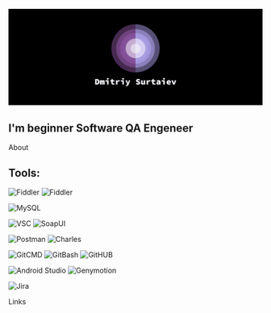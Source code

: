 ![Header](https://github.com/NatsuLis/NatsuLis/blob/main/assets/header.png)

## I'm beginner Software QA Engeneer


About


## Tools:
![Fiddler](https://img.shields.io/badge/Fiddler-Classic-462A50?https://img.shields.io/badge/with%20a%20logo-grey?style=for-the-badge&logo=Fiddler&logocolor)
![Fiddler](https://img.shields.io/badge/Fiddler-Everywhere-462A50?https://img.shields.io/badge/with%20a%20logo-grey?style=for-the-badge&logo=Fiddler&logocolor)

![MySQL](https://img.shields.io/badge/MySQL-462A50?https://img.shields.io/badge/with%20a%20logo-grey?style=for-the-badge&logo=MySQL&logocolor)

![VSC](https://img.shields.io/badge/Visual%20Studio%20Code-462A50?https://img.shields.io/badge/with%20a%20logo-grey?style=for-the-badge&logo=VisualStudioCode&logocolor?)
![SoapUI](https://img.shields.io/badge/SoapUI-462A50?https://img.shields.io/badge/with%20a%20logo-grey?style=for-the-badge&logo=SoapUI&logocolor)

![Postman](https://img.shields.io/badge/Postman-462A50?https://img.shields.io/badge/with%20a%20logo-grey?style=for-the-badge&logo=Postman&logocolor)
![Charles](https://img.shields.io/badge/Charles-462A50?https://img.shields.io/badge/with%20a%20logo-grey?style=for-the-badge&logo=Charles&logocolor)

![GitCMD](https://img.shields.io/badge/Git-CMD-462A50?https://img.shields.io/badge/with%20a%20logo-grey?style=for-the-badge&logo=GitCMD&logocolor)
![GitBash](https://img.shields.io/badge/Git-Bash-462A50?https://img.shields.io/badge/with%20a%20logo-grey?style=for-the-badge&logo=GitBASH&logocolor)
![GitHUB](https://img.shields.io/badge/Git-HUB-462A50?https://img.shields.io/badge/with%20a%20logo-grey?style=for-the-badge&logo=GitHUB&logocolor)

![Android Studio](https://img.shields.io/badge/Android%20Studio-462A50?https://img.shields.io/badge/with%20a%20logo-grey?style=for-the-badge&logo=AndroidStudio&logocolor)
![Genymotion](https://img.shields.io/badge/Genymotion-462A50?https://img.shields.io/badge/with%20a%20logo-grey?style=for-the-badge&logo=Genymotion&logocolor)

![Jira](https://img.shields.io/badge/JIRA-462A50?https://img.shields.io/badge/with%20a%20logo-grey?style=for-the-badge&logo=JIRA&logocolor)














Links
